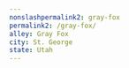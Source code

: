 ```yaml
---
﻿nonslashpermalink2: gray-fox
permalink2: /gray-fox/
alley: Gray Fox
city: St. George
state: Utah
---
```

